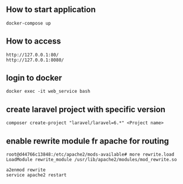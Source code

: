 ## How to start application
```shell script
docker-compose up
```

## How to access
```shell script
http://127.0.0.1:80/
http://127.0.0.1:8080/
```
## login to docker
```shell script
docker exec -it web_service bash
```

## create laravel project with specific version
```shell script
composer create-project "laravel/laravel=6.*" <Project name>
```

## enable rewrite module fr apache for routing
```shell script
root@d44766c13848:/etc/apache2/mods-available# more rewrite.load
LoadModule rewrite_module /usr/lib/apache2/modules/mod_rewrite.so

a2enmod rewrite
service apache2 restart
```